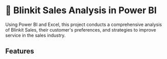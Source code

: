 # 🔰 Blinkit Sales Analysis in Power BI
 Using Power BI and Excel, this project conducts a comprehensive analysis of Blinkit Sales, their customer's preferences, and strategies to improve service in the sales industry.

## Features


